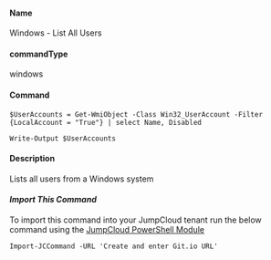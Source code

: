 #### Name

Windows - List All Users

#### commandType

windows

#### Command

```
$UserAccounts = Get-WmiObject -Class Win32_UserAccount -Filter {LocalAccount = "True"} | select Name, Disabled 

Write-Output $UserAccounts
```

#### Description

Lists all users from a Windows system

#### *Import This Command*

To import this command into your JumpCloud tenant run the below command using the [JumpCloud PowerShell Module](https://github.com/TheJumpCloud/support/wiki/Installing-the-JumpCloud-PowerShell-Module)

```
Import-JCCommand -URL 'Create and enter Git.io URL'
```
